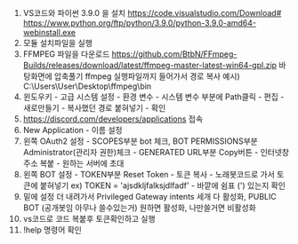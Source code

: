 1. VS코드와 파이썬 3.9.0 을 설치
   https://code.visualstudio.com/Download#
   https://www.python.org/ftp/python/3.9.0/python-3.9.0-amd64-webinstall.exe
2. 모듈 설치파일을 실행
3. FFMPEG 파일을 다운로드
   https://github.com/BtbN/FFmpeg-Builds/releases/download/latest/ffmpeg-master-latest-win64-gpl.zip
   바탕화면에 압축풀기
   ffmpeg 실행파일까지 들어가서 경로 복사
   예시) C:\Users\User\Desktop\ffmpeg\bin
5. 윈도우키 - 고급 시스템 설정 - 환경 변수 - 시스템 변수 부분에 Path클릭 - 편집 - 새로만들기 - 복사했던 경로 붙혀넣기 - 확인
6. https://discord.com/developers/applications 접속
7. New Application - 이름 설정
8. 왼쪽 OAuth2 설정 - SCOPES부분 bot 체크, BOT PERMISSIONS부분 Administrator(관리자 권한)체크 - GENERATED URL부분 Copy버튼 - 인터넷창 주소 복붙 - 원하는 서버에 초대
9. 왼쪽 BOT 설정 - TOKEN부분 Reset Token - 토큰 복사 - 노래봇코드로 가서 토큰에 붙혀넣기
   ex) TOKEN = 'ajsdkljfalksjdlfadf' - 바깥에 쉼표 (') 있는지 확인
10. 밑에 설정 더 내려가서 Privileged Gateway intents 세개 다 활성화, PUBLIC BOT (공개봇임 아무나 쓸수있는거) 원하면 활성화, 나만쓸거면 비활성화
11. vs코드로 코드 복붙후 토큰확인하고 실행
12. !help 명령어 확인
